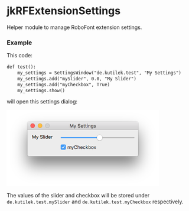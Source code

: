 # jkRFExtensionSettings

Helper module to manage RoboFont extension settings.



### Example

This code:

```
def test():
    my_settings = SettingsWindow("de.kutilek.test", "My Settings")
    my_settings.add("mySlider", 0.0, "My Slider")
    my_settings.add("myCheckbox", True)
    my_settings.show()
```

will open this settings dialog:

<img src="https://raw.githubusercontent.com/jenskutilek/jkRFExtensionSettings/master/images/sample.png" width="412" height="206" alt="">

The values of the slider and checkbox will be stored under `de.kutilek.test.mySlider` and `de.kutilek.test.myCheckbox` respectively.